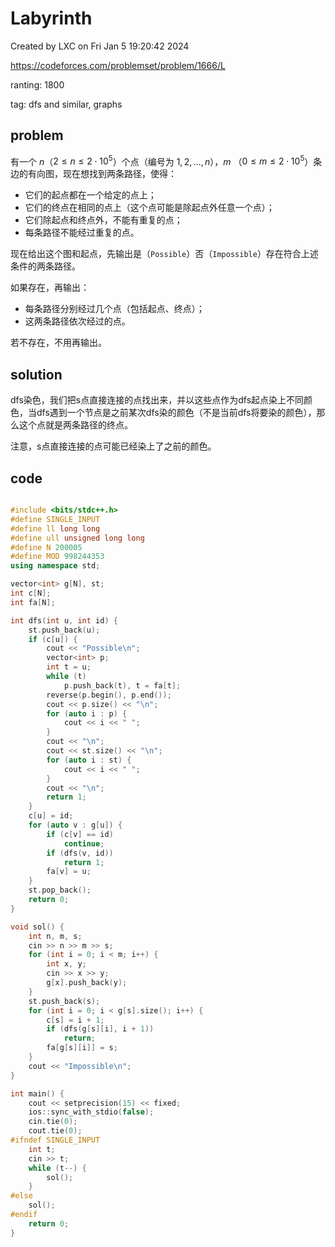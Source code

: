 # Labyrinth

Created by LXC on Fri Jan  5 19:20:42 2024

https://codeforces.com/problemset/problem/1666/L

ranting: 1800

tag: dfs and similar, graphs

## problem

有一个 $n$（$2 \le n \le 2 \cdot 10^5$）个点（编号为 $1,2,…,n$），$m$ （$0 \le m \le 2 \cdot 10^5$）条边的有向图，现在想找到两条路径，使得：
- 它们的起点都在一个给定的点上；
- 它们的终点在相同的点上（这个点可能是除起点外任意一个点）；
- 它们除起点和终点外，不能有重复的点；
- 每条路径不能经过重复的点。

现在给出这个图和起点，先输出是（`Possible`）否（`Impossible`）存在符合上述条件的两条路径。

如果存在，再输出：
- 每条路径分别经过几个点（包括起点、终点）；
- 这两条路径依次经过的点。

若不存在，不用再输出。

## solution

dfs染色，我们把s点直接连接的点找出来，并以这些点作为dfs起点染上不同颜色，当dfs遇到一个节点是之前某次dfs染的颜色（不是当前dfs将要染的颜色），那么这个点就是两条路径的终点。

注意，s点直接连接的点可能已经染上了之前的颜色。

## code

``` cpp

#include <bits/stdc++.h>
#define SINGLE_INPUT
#define ll long long
#define ull unsigned long long
#define N 200005
#define MOD 998244353
using namespace std;

vector<int> g[N], st;
int c[N];
int fa[N];

int dfs(int u, int id) {
    st.push_back(u);
    if (c[u]) {
        cout << "Possible\n";
        vector<int> p;
        int t = u;
        while (t)
            p.push_back(t), t = fa[t];
        reverse(p.begin(), p.end());
        cout << p.size() << "\n";
        for (auto i : p) {
            cout << i << " ";
        }
        cout << "\n";
        cout << st.size() << "\n";
        for (auto i : st) {
            cout << i << " ";
        }
        cout << "\n";
        return 1;
    }
    c[u] = id;
    for (auto v : g[u]) {
        if (c[v] == id)
            continue;
        if (dfs(v, id))
            return 1;
        fa[v] = u;
    }
    st.pop_back();
    return 0;
}

void sol() {
    int n, m, s;
    cin >> n >> m >> s;
    for (int i = 0; i < m; i++) {
        int x, y;
        cin >> x >> y;
        g[x].push_back(y);
    }
    st.push_back(s);
    for (int i = 0; i < g[s].size(); i++) {
        c[s] = i + 1;
        if (dfs(g[s][i], i + 1))
            return;
        fa[g[s][i]] = s;
    }
    cout << "Impossible\n";
}

int main() {
    cout << setprecision(15) << fixed;
    ios::sync_with_stdio(false);
    cin.tie(0);
    cout.tie(0);
#ifndef SINGLE_INPUT
    int t;
    cin >> t;
    while (t--) {
        sol();
    }
#else
    sol();
#endif
    return 0;
}
```
